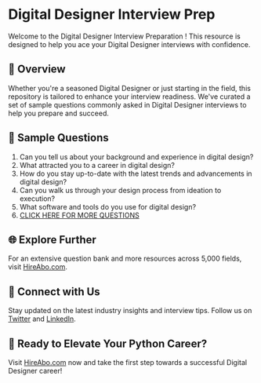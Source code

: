 # Digital Designer Interview Prep

Welcome to the Digital Designer Interview Preparation ! This resource is designed to help you ace your Digital Designer interviews with confidence.

## 🚀 Overview

Whether you're a seasoned Digital Designer or just starting in the field, this repository is tailored to enhance your interview readiness. We've curated a set of sample questions commonly asked in Digital Designer interviews to help you prepare and succeed.

## 📝 Sample Questions

1. Can you tell us about your background and experience in digital design?
2. What attracted you to a career in digital design?
3. How do you stay up-to-date with the latest trends and advancements in digital design?
4. Can you walk us through your design process from ideation to execution?
5. What software and tools do you use for digital design?
6. [CLICK HERE FOR MORE QUESTIONS](https://hireabo.com/job/6_0_6/Digital%20Designer)

## 🌐 Explore Further

For an extensive question bank and more resources across 5,000 fields, visit [HireAbo.com](https://www.hireabo.com).

## 📱 Connect with Us

Stay updated on the latest industry insights and interview tips. Follow us on [Twitter](https://twitter.com/hireabo) and [LinkedIn](https://www.linkedin.com/in/hire-abo-3609972a8/).

## 🚀 Ready to Elevate Your Python Career?

Visit [HireAbo.com](https://www.hireabo.com) now and take the first step towards a successful Digital Designer career!